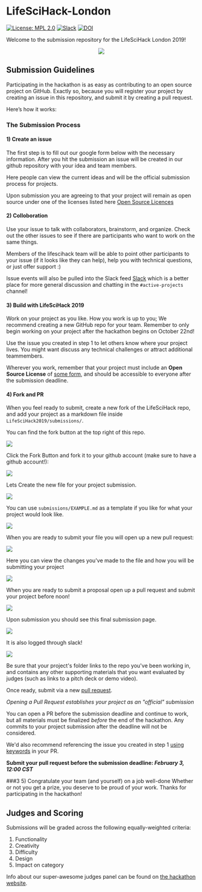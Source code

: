 # LifeSciHack-London

[![License: MPL 2.0](https://img.shields.io/badge/License-MPL%202.0-brightgreen.svg)](https://opensource.org/licenses/MPL-2.0)
[![Slack](https://img.shields.io/badge/slack-red.svg)](https://lifescihack2019.slack.com)
[![DOI](https://zenodo.org/badge/214657381.svg)](https://zenodo.org/badge/latestdoi/214657381)

Welcome to the submission repository for the LifeSciHack London 2019!
<p align="center">
  <img src="imgs/LifeSciHack_Promo6.png">
</p>


## Submission Guidelines

Participating in the hackathon is as easy as contributing to an open source project on GitHub. Exactly so, because you will register your project by creating an issue in this repository, and submit it by creating a pull request.

Here’s how it works:

### The Submission Process

#### 1) Create an issue

The first step is to fill out our google form below with the necessary information. After you hit the submission an issue will be created in our github repository with your idea and team members. 

Here people can view the current ideas and will be the official submission process for projects. 

Upon submission you are agreeing to that your project will remain as open source under one of the licenses listed here [Open Source Licences](https://opensource.org/licenses)

#### 2) Colloboration

Use your issue to talk with collaborators, brainstorm, and organize. Check out the other issues to see if there are participants who want to work on the same things.

Members of the lifescihack team will be able to point other participants to your issue (if it looks like they can help), help you with technical questions, or just offer support :)

Issue events will also be pulled into the Slack feed [Slack](lifescihack2019.slack.com) which is a better place for more general discussion and chatting in the `#active-projects` channel! 


#### 3) Build with LifeSciHack 2019

Work on your project as you like. How you work is up to you; We recommend creating a new GitHub repo for your team. Remember to only begin working on your project after the hackathon begins on October 22nd!

Use the issue you created in step 1 to let others know where your project lives. You might want discuss any technical challenges or attract additional teammembers.

Wherever you work, remember that your project must include an **Open Source License** of [some form](https://opensource.org/licenses), and should be accessible to everyone after the submission deadline.


#### 4) Fork and PR
When you feel ready to submit, create a new fork of the LifeSciHack repo, and add your project as a markdown file inside `LifeSciHack2019/submissions/`.

You can find the fork button at the top right of this repo. 

![](./imgs/instruction_4.png)

Click the Fork Button and fork it to your github account (make sure to have a github account!):

![](./imgs/instruction_5.png)

Lets Create the new file for your project submission. 

![](./imgs/instruction_9.png)

You can use `submissions/EXAMPLE.md` as a template if you like for what your project would look like. 

![](./imgs/instruction_10.png)

When you are ready to submit your file you will open up a new pull request:

![](./imgs/instruction_11.png)

Here you can view the changes you've made to the file and how you will be submitting your project

![](./imgs/instruction_12.png)

When you are ready to submit a proposal open up a pull request and submit your project before noon!

![](./imgs/instruction_13.png)

Upon submission you should see this final submission page.

![](./imgs/instruction_14.png)

It is also logged through slack!

![](./imgs/instruction_15.png)


Be sure that your project's folder links to the repo you've been working in, and contains any other supporting materials that you want evaluated by judges (such as links to a pitch deck or demo video).

Once ready, submit via a new [pull request](https://github.com/LifeSciHack/LifeSciHack2019/pulls).

*Opening a Pull Request establishes your project as an "official" submission*

You can open a PR before the submission deadline and continue to work, but all materials must be finalized *before* the end of the hackathon. Any commits to your project submission after the deadline will not be considered.

We'd also recommend referencing the issue you created in step 1 [using keywords](https://help.github.com/articles/closing-issues-using-keywords/) in your PR.

**Submit your pull request before the submission deadline: _February 3, 12:00 CST_**

###3 5) Congratulate your team (and yourself) on a job well-done
Whether or not you get a prize, you deserve to be proud of your work. Thanks for participating in the hackathon!


## Judges and Scoring

Submissions will be graded across the following equally-weighted criteria:

1. Functionality
2. Creativity
3. Difficulty
4. Design
5. Impact on category 

Info about our super-awesome judges panel can be found on [the hackathon website](lifescihack.com/london.html).
